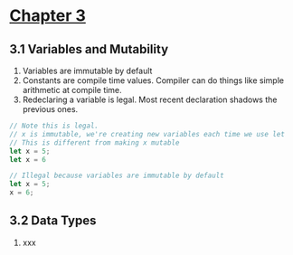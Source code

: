 # [Chapter 3](https://doc.rust-lang.org/book/ch03-00-common-programming-concepts.html)

## 3.1 Variables and Mutability
1. Variables are immutable by default
1. Constants are compile time values. Compiler can do things like simple arithmetic at compile time.
1. Redeclaring a variable is legal. Most recent declaration shadows the previous ones.

```rust
// Note this is legal. 
// x is immutable, we're creating new variables each time we use let
// This is different from making x mutable
let x = 5;
let x = 6
```

```rust
// Illegal because variables are immutable by default
let x = 5;
x = 6;
```

## 3.2 Data Types
1. xxx
